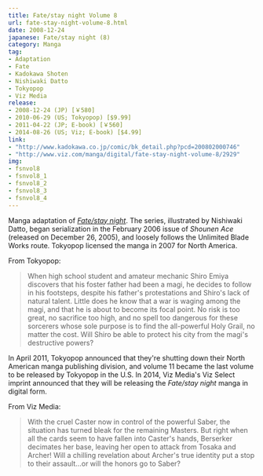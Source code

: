 ```yaml
---
title: Fate/stay night Volume 8
url: fate-stay-night-volume-8.html
date: 2008-12-24
japanese: Fate/stay night (8)
category: Manga
tag:
- Adaptation
- Fate
- Kadokawa Shoten
- Nishiwaki Datto
- Tokyopop
- Viz Media
release:
- 2008-12-24 (JP) [￥580]
- 2010-06-29 (US; Tokyopop) [$9.99]
- 2011-04-22 (JP; E-book) [￥560]
- 2014-08-26 (US; Viz; E-book) [$4.99]
link:
- "http://www.kadokawa.co.jp/comic/bk_detail.php?pcd=200802000746"
- "http://www.viz.com/manga/digital/fate-stay-night-volume-8/2929"
img:
- fsnvol8
- fsnvol8_1
- fsnvol8_2
- fsnvol8_3
- fsnvol8_4
---
```


Manga adaptation of [*Fate/stay night*](fate-stay-night.html). The series, illustrated by Nishiwaki Datto, began serialization in the February 2006 issue of *Shounen Ace* (released on December 26, 2005), and loosely follows the Unlimited Blade Works route. Tokyopop licensed the manga in 2007 for North America.

From Tokyopop:

> When high school student and amateur mechanic Shiro Emiya discovers that his foster father had been a magi, he decides to follow in his footsteps, despite his father's protestations and Shiro's lack of natural talent. Little does he know that a war is waging among the magi, and that he is about to become its focal point. No risk is too great, no sacrifice too high, and no spell too dangerous for these sorcerers whose sole purpose is to find the all-powerful Holy Grail, no matter the cost. Will Shiro be able to protect his city from the magi's destructive powers?

In April 2011, Tokyopop announced that they're shutting down their North American manga publishing division, and volume 11 became the last volume to be released by Tokyopop in the U.S. In 2014, Viz Media's Viz Select imprint announced that they will be releasing the *Fate/stay night* manga in digital form.

From Viz Media:

> With the cruel Caster now in control of the powerful Saber, the situation has turned bleak for the remaining Masters.  But right when all the cards seem to have fallen into Caster's hands, Berserker decimates her base, leaving her open to attack from Tosaka and Archer!  Will a chilling revelation about Archer's true identity put a stop to their assault...or will the honors go to Saber?